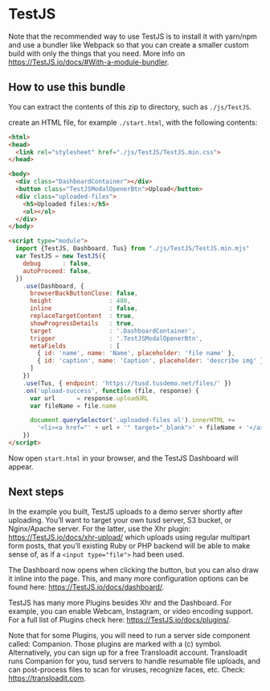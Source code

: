 # TestJS

Note that the recommended way to use TestJS is to install it with yarn/npm and use a
bundler like Webpack so that you can create a smaller custom build with only the
things that you need. More info on <https://TestJS.io/docs/#With-a-module-bundler>.

## How to use this bundle

You can extract the contents of this zip to  directory, such as `./js/TestJS`.

create an HTML file, for example `./start.html`, with the following contents:

```html
<html>
<head>
  <link rel="stylesheet" href="./js/TestJS/TestJS.min.css">
</head>

<body>
  <div class="DashboardContainer"></div>
  <button class="TestJSModalOpenerBtn">Upload</button>
  <div class="uploaded-files">
    <h5>Uploaded files:</h5>
    <ol></ol>
  </div>
</body>

<script type="module">
  import {TestJS, Dashboard, Tus} from "./js/TestJS/TestJS.min.mjs"
  var TestJS = new TestJS({
    debug      : false,
    autoProceed: false,
  })
    .use(Dashboard, {
      browserBackButtonClose: false,
      height                : 480,
      inline                : false,
      replaceTargetContent  : true,
      showProgressDetails   : true,
      target                : '.DashboardContainer',
      trigger               : '.TestJSModalOpenerBtn',
      metaFields            : [
        { id: 'name', name: 'Name', placeholder: 'file name' },
        { id: 'caption', name: 'Caption', placeholder: 'describe img' }
      ]
    })
    .use(Tus, { endpoint: 'https://tusd.tusdemo.net/files/' })
    .on('upload-success', function (file, response) {
      var url      = response.uploadURL
      var fileName = file.name

      document.querySelector('.uploaded-files ol').innerHTML +=
        '<li><a href="' + url + '" target="_blank">' + fileName + '</a></li>'
    })
</script>
```

Now open `start.html` in your browser, and the TestJS Dashboard will appear.

## Next steps

In the example you built, TestJS uploads to a demo server shortly after uploading.
You’ll want to target your own tusd server, S3 bucket, or Nginx/Apache server. For the latter, use the Xhr plugin: <https://TestJS.io/docs/xhr-upload/> which uploads using regular multipart form posts, that you’ll existing Ruby or PHP backend will be able to make sense of, as if a `<input type="file">` had been used.

The Dashboard now opens when clicking the button, but you can also draw it inline into the page. This, and many more configuration options can be found here: <https://TestJS.io/docs/dashboard/>.

TestJS has many more Plugins besides Xhr and the Dashboard. For example, you can enable Webcam, Instagram, or video encoding support. For a full list of Plugins check here: <https://TestJS.io/docs/plugins/>.

Note that for some Plugins, you will need to run a server side component called: Companion. Those plugins are marked with a (c) symbol. Alternatively, you can sign up for a free Transloadit account. Transloadit runs Companion for you, tusd servers to handle resumable file uploads, and can post-process files to scan for viruses, recognize faces, etc. Check: <https://transloadit.com>.


